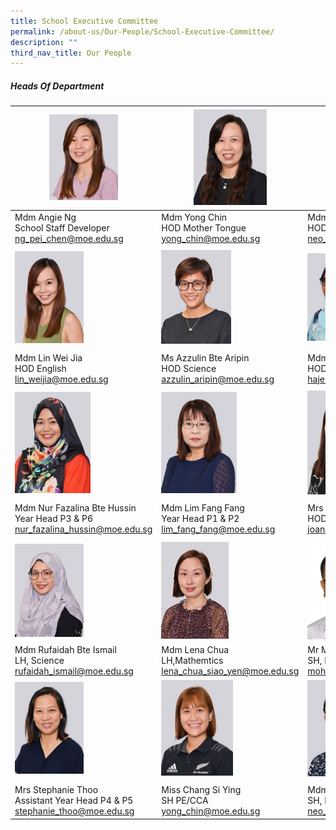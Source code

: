 ```yaml
---
title: School Executive Committee
permalink: /about-us/Our-People/School-Executive-Committee/
description: ""
third_nav_title: Our People
---
```

##### Heads Of Department

| <img style="width:50%" src="/images/About%20Us/Our%20People/School%20Exec%20Committee/S1.jpg"> | <img style="width:53%" src="/images/About%20Us/Our%20People/School%20Exec%20Committee/S2.jpg"> | <img style="width:44%" src="/images/About%20Us/Our%20People/School%20Exec%20Committee/S3.jpg"> |
| -------- | -------- | -------- |
| Mdm Angie Ng <br> School Staff Developer <br>ng_pei_chen@moe.edu.sg     | Mdm Yong Chin <br> HOD Mother Tongue <br>yong_chin@moe.edu.sg     | Mdm Neo Bee Leng <br> HOD Mathematics <br> neo_bee_leng@moe.edu.sg |
|  |  |  |
| <img style="width:50%" src="/images/About%20Us/Our%20People/School%20Exec%20Committee/S4.jpg"> | <img style="width:51%" src="/images/About%20Us/Our%20People/School%20Exec%20Committee/S5.jpg"> | <img style="width:42%" src="/images/About%20Us/Our%20People/School%20Exec%20Committee/S7.jpg"> |
|  |  |  |
| Mdm Lin Wei Jia <br> HOD English <br>lin_weijia@moe.edu.sg     | Ms Azzulin Bte Aripin <br> HOD Science <br>azzulin_aripin@moe.edu.sg     | Mdm Hajerah Beevi <br> HOD Student Management <br> hajerah_beevi_kutus@moe.edu.sg |
| | |
| <img style="width:55%" src="/images/About%20Us/Our%20People/School%20Exec%20Committee/S8.jpg"> | <img style="width:55%" src="/images/About%20Us/Our%20People/School%20Exec%20Committee/S9.jpg"> | <img style="width:49%" src="/images/About%20Us/Our%20People/School%20Exec%20Committee/S10.jpg"> |
|  |  |  |
| Mdm Nur Fazalina Bte Hussin <br> Year Head P3 & P6<br>nur_fazalina_hussin@moe.edu.sg     | Mdm Lim Fang Fang <br> Year Head P1 & P2 <br>lim_fang_fang@moe.edu.sg | Mrs Joanna Wong <br> HOD PE & CCA <br> joanna_teo_wei-jin@moe.edu.sg
|  |  |  |
| <img style="width:50%" src="/images/About%20Us/Our%20People/School%20Exec%20Committee/S11.jpg"> | <img style="width:49%" src="/images/About%20Us/Our%20People/School%20Exec%20Committee/S12.jpg"> | <img style="width:49%" src="/images/About%20Us/Our%20People/School%20Exec%20Committee/S13.jpg"> |
| Mdm Rufaidah Bte Ismail <br> LH, Science <br> rufaidah_ismail@moe.edu.sg | Mdm Lena Chua <br> LH,Mathemtics <br>lena_chua_siao_yen@moe.edu.sg  | Mr Mohamed Fazlee Bin Sabari <br> SH, English <br>mohamed_fazlee_sabari@moe.edu.sg|
| <img style="width:50%" src="/images/About%20Us/Our%20People/School%20Exec%20Committee/S14.jpg"> | <img style="width:52%" src="/images/About%20Us/Our%20People/School%20Exec%20Committee/S15.jpg"> | <img style="width:54%" src="/images/About%20Us/Our%20People/School%20Exec%20Committee/S16.jpg"> |
|  |  |  |
| Mrs Stephanie Thoo <br> Assistant Year Head P4 & P5 <br>stephanie_thoo@moe.edu.sg     | Miss Chang Si Ying <br> SH PE/CCA <br>yong_chin@moe.edu.sg     | Mdm Yak Hui Hwa (Mrs Seetoh) <br> SH, ICT (Covering) <br> neo_bee_leng@moe.edu.sg |